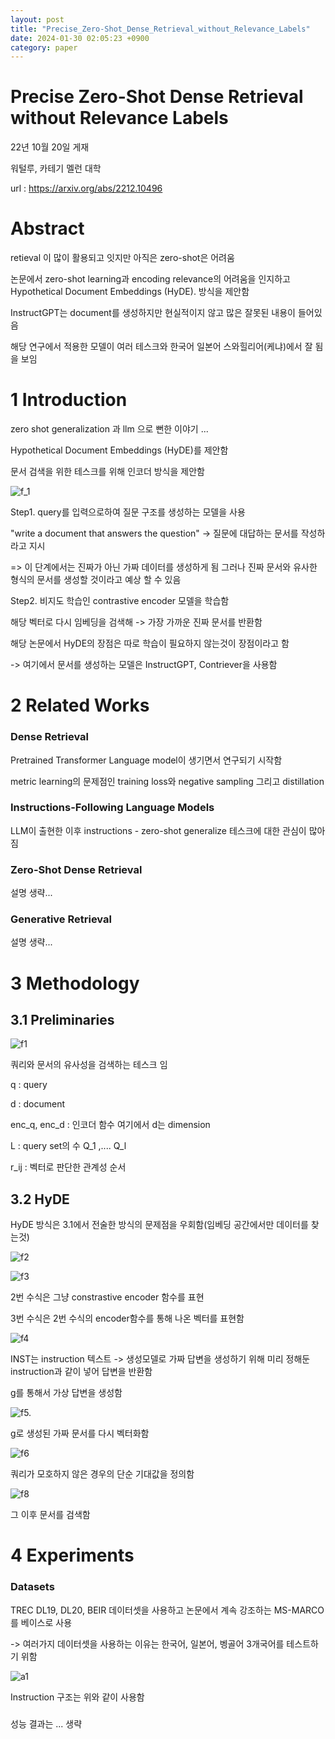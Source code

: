 ```yaml
---
layout: post
title: "Precise_Zero-Shot_Dense_Retrieval_without_Relevance_Labels"
date: 2024-01-30 02:05:23 +0900
category: paper
---
```


# Precise Zero-Shot Dense Retrieval without Relevance Labels



22년 10월 20일 게재 

워털루, 카테기 멜런 대학

url : https://arxiv.org/abs/2212.10496



# Abstract

retieval 이 많이 활용되고 잇지만 아직은 zero-shot은 어려움 

논문에서 zero-shot learning과 encoding relevance의 어려움을 인지하고  Hypothetical Document
Embeddings (HyDE). 방식을 제안함 

InstructGPT는 document를 생성하지만 현실적이지 않고 많은 잘못된 내용이 들어있음 



해당 연구에서 적용한 모델이 여러 테스크와 한국어 일본어 스와힐리어(케냐)에서 잘 됨을 보임 


# 1 Introduction

zero shot generalization 과 llm 으로 뻔한 이야기 ...

Hypothetical Document Embeddings (HyDE)를 제안함

 

문서 검색을 위한 테스크를 위해 인코더 방식을 제안함 

![f_1](\img\2024\Precise_Zero-Shot_Dense_Retrieval_without_Relevance_Labels\f_1.png)

Step1. query를 입력으로하여 질문 구조를 생성하는 모델을 사용 

"write a document that answers the question" -> 질문에 대답하는 문서를 작성하라고 지시 

=> 이 단계에서는 진짜가 아닌 가짜 데이터를 생성하게 됨 그러나 진짜 문서와 유사한 형식의 문서를 생성할 것이라고 예상 할 수 있음 

Step2. 비지도 학습인 contrastive encoder  모델을 학습함 

해당 벡터로 다시 임베딩을 검색해 -> 가장 가까운 진짜 문서를 반환함 



해당 논문에서 HyDE의 장점은 따로 학습이 필요하지 않는것이 장점이라고 함 

-> 여기에서 문서를 생성하는 모델은 InstructGPT, Contriever을 사용함 



# 2 Related Works

### Dense Retrieval 

Pretrained Transformer Language model이 생기면서 연구되기 시작함 

metric learning의 문제점인 training loss와 negative sampling 그리고 distillation

### Instructions-Following Language Models

LLM이 출현한 이후 instructions - zero-shot generalize 테스크에 대한 관심이 많아짐 

### Zero-Shot Dense Retrieval

설명 생략...

### Generative Retrieval 

설명 생략...



# 3 Methodology

## 3.1 Preliminaries

![f1](\img\2024\Precise_Zero-Shot_Dense_Retrieval_without_Relevance_Labels\f1.png)

쿼리와 문서의 유사성을 검색하는 테스크 임

q : query

d : document

enc_q, enc_d : 인코더 함수  여기에서 d는 dimension

L : query set의 수 Q_1 ,.... Q_l 

r_ij :  벡터로 판단한 관계성 순서 



## 3.2 HyDE

HyDE 방식은 3.1에서 전술한 방식의 문제점을 우회함(임베딩 공간에서만 데이터를 찾는것)

 ![f2](\img\2024\Precise_Zero-Shot_Dense_Retrieval_without_Relevance_Labels\f2.png)

![f3](\img\2024\Precise_Zero-Shot_Dense_Retrieval_without_Relevance_Labels\f3.png)

2번 수식은 그냥 constrastive encoder 함수를 표현  

3번 수식은 2번 수식의 encoder함수를 통해 나온 벡터를 표현함 

![f4](\img\2024\Precise_Zero-Shot_Dense_Retrieval_without_Relevance_Labels\f4.png)

INST는 instruction 텍스트  -> 생성모델로 가짜 답변을 생성하기 위해 미리 정해둔 instruction과 같이 넣어 답변을 반환함 

g를 통해서 가상 답변을 생성함 

![f5.](\img\2024\Precise_Zero-Shot_Dense_Retrieval_without_Relevance_Labels\f5..png)

g로 생성된 가짜 문서를 다시 벡터화함 

![f6](\img\2024\Precise_Zero-Shot_Dense_Retrieval_without_Relevance_Labels\f6.png)

쿼리가 모호하지 않은 경우의 단순 기대값을 정의함 

![f8](\img\2024\Precise_Zero-Shot_Dense_Retrieval_without_Relevance_Labels\f8.png)

그 이후 문서를 검색함 



# 4 Experiments

### Datasets

TREC DL19, DL20, BEIR 데이터셋을 사용하고 논문에서 계속 강조하는 MS-MARCO를 베이스로 사용

-> 여러가지 데이터셋을 사용하는 이유는 한국어, 일본어, 벵골어 3개국어를 테스트하기 위함 

![a1](\img\2024\Precise_Zero-Shot_Dense_Retrieval_without_Relevance_Labels\a1.png)

Instruction 구조는 위와 같이 사용함 

### 

성능 결과는 ... 생략 



